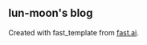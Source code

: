 ## lun-moon's blog



Created with fast_template from [fast.ai](https://www.fast.ai/2020/01/16/fast_template/).
